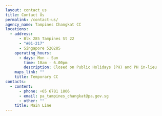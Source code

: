 ```yaml
---
layout: contact_us
title: Contact Us
permalink: /contact-us/
agency_name: Tampines Changkat CC
locations:
  - address:
      - Blk 285 Tampines St 22
      - "#01-217"
      - Singapore 520285
    operating_hours:
      - days: Mon - Sun
        time: 10am - 6.00pm
        description: Closed on Public Holidays (PH) and PH in-lieu
    maps_link: ""
    title: Temporary CC
contacts:
  - content:
      - phone: +65 6781 1806
      - email: pa_tampines_changkat@pa.gov.sg
      - other: ""
    title: Main Line
---
```

